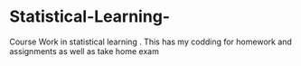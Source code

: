 # Statistical-Learning-
Course Work in statistical learning . This has my codding for homework and assignments as well as take home exam 
